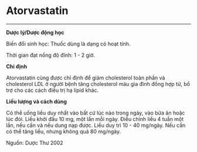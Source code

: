 # Atorvastatin

---

**Dược lý/Dược động học**

Biến đổi sinh học: Thuốc dùng là dạng có hoạt tính.

Thời gian đạt nồng độ đỉnh: 1 - 2 giờ.

**Chỉ định**

Atorvastatin cũng được chỉ định để giảm cholesterol toàn phần và cholesterol LDL ở người bệnh tăng cholesterol máu gia đình đồng hợp tử, bổ trợ cho các cách điều trị hạ lipid khác.

**Liều lượng và cách dùng**

Có thể uống liều duy nhất vào bất cứ lúc nào trong ngày, vào bữa ăn hoặc lúc đói. Liều khởi đầu 10 mg, một lần mỗi ngày. Ðiều chỉnh liều 4 tuần một lần, nếu cần và nếu dung nạp được. Liều duy trì 10 - 40 mg/ngày. Nếu cần có thể tăng liều, nhưng không quá 80 mg/ngày.

Nguồn: Dược Thư 2002